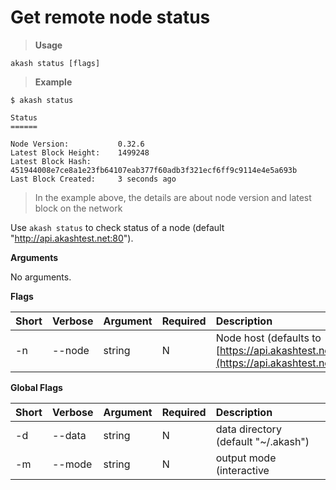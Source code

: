 # Get remote node status

> **Usage**

```text
akash status [flags]
```

> **Example**

```text
$ akash status

Status
======

Node Version:        	0.32.6
Latest Block Height: 	1499248
Latest Block Hash:   	451944008e7ce8a1e23fb64107eab377f60adb3f321ecf6ff9c9114e4e5a693b
Last Block Created:  	3 seconds ago

```

> In the example above, the details are about node version and latest block on the network

Use `akash status` to check status of a node (default "http://api.akashtest.net:80").

**Arguments**

No arguments.

**Flags**

| Short | Verbose | Argument | Required | Description |
| :--- | :--- | :--- | :--- | :--- |
| -n | --node | string | N | Node host \(defaults to [https://api.akashtest.net:80](https://api.akashtest.net:80)\). |

**Global Flags**

| Short | Verbose | Argument | Required | Description |
| :--- | :--- | :--- | :--- | :--- |
| -d | --data | string | N | data directory (default "~/.akash") |
| -m | --mode | string | N | output mode (interactive|shell|json) (default "interactive") |
